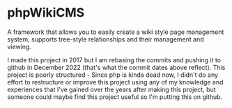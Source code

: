 # phpWikiCMS

A framework that allows you to easily create a wiki style page management system, supports tree-style relationships and their management and viewing.

I made this project in 2017 but I am rebasing the commits and pushing it to github in December 2022 (that's what the commit dates above reflect).
This project is poorly structured - Since php is kinda dead now, I didn't do any effort to restructure or improve this project using any of my knowledge and experiences that I've gained over the years after making this project, but someone could maybe find this project useful so I'm putting this on github.
